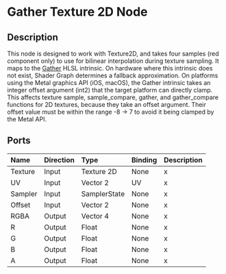 # Gather Texture 2D Node

## Description

This node is designed to work with Texture2D, and takes four samples (red component only) to use for bilinear interpolation during texture sampling. It maps to the [Gather](https://docs.microsoft.com/en-us/windows/win32/direct3dhlsl/dx-graphics-hlsl-to-gather) HLSL intrinsic. On hardware where this intrinsic does not exist, Shader Graph determines a fallback approximation.
On platforms using the Metal graphics API (iOS, macOS), the Gather intrinsic takes an integer offset argument (int2) that the target platform can directly clamp. This affects texture sample, sample_compare, gather, and gather_compare functions for 2D textures, because they take an offset argument. Their offset value must be within the range -8 -> 7 to avoid it being clamped by the Metal API.

## Ports

| **Name**     | **Direction** | **Type**      | **Binding** | **Description**  |
| :---         | :---          | :------       |  :------    |   :----------    |
| Texture      | Input         | Texture 2D    |    None     |        x         |
| UV           | Input         | Vector 2      |    UV       |        x         |
| Sampler      | Input         | SamplerState  |    None     |        x         |
| Offset       | Input         | Vector 2      |    None     |        x         |
| RGBA         | Output        | Vector 4      |    None     |        x         |
| R            | Output        | Float         |    None     |        x         |
| G            | Output        | Float         |    None     |        x         |
| B            | Output        | Float         |    None     |        x         |
| A            | Output        | Float         |    None     |        x         |
